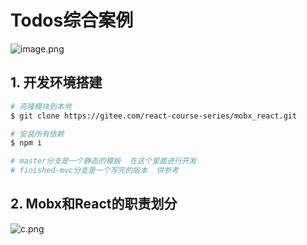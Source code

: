 # Todos综合案例
![image.png](https://cdn.nlark.com/yuque/0/2022/png/274425/1659260225175-be32a369-657b-4749-a2a8-0f9de5a80215.png#clientId=u9cdd7397-35da-4&crop=0&crop=0&crop=1&crop=1&from=paste&height=471&id=u1dd1e01d&margin=%5Bobject%20Object%5D&name=image.png&originHeight=942&originWidth=1842&originalType=binary&ratio=1&rotation=0&showTitle=false&size=69361&status=done&style=none&taskId=ube051d18-0a84-4015-8fac-cbc38ecf0d2&title=&width=921)

## 1. 开发环境搭建
```bash
# 克隆模块到本地
$ git clone https://gitee.com/react-course-series/mobx_react.git

# 安装所有依赖
$ npm i

# master分支是一个静态的模板  在这个里面进行开发
# finished-mvc分支是一个写完的版本  供参考
```

## 2. Mobx和React的职责划分
![c.png](https://cdn.nlark.com/yuque/0/2022/png/274425/1659260631112-665b28f1-3aab-428b-9937-7ced75d53525.png#clientId=u9cdd7397-35da-4&crop=0&crop=0&crop=1&crop=1&from=drop&id=u71bd1517&margin=%5Bobject%20Object%5D&name=c.png&originHeight=651&originWidth=1618&originalType=binary&ratio=1&rotation=0&showTitle=false&size=853564&status=done&style=none&taskId=u01b7b3d9-2ea9-4eed-9271-8751a0f36a5&title=)